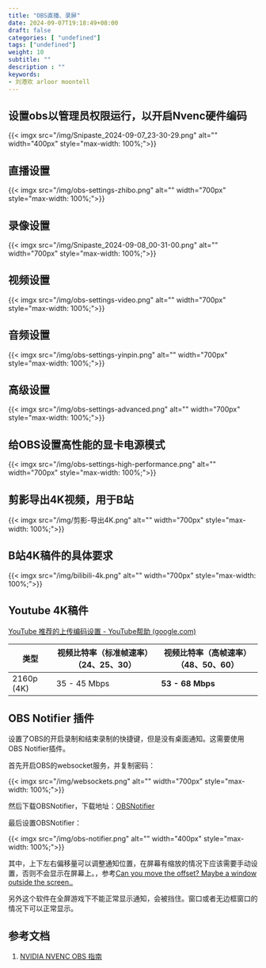 ```yaml
---
title: "OBS直播、录屏"
date: 2024-09-07T19:18:49+08:00
draft: false
categories: [ "undefined"]
tags: ["undefined"]
weight: 10
subtitle: ""
description : ""
keywords:
- 刘港欢 arloor moontell
---
```


## 设置obs以管理员权限运行，以开启Nvenc硬件编码

{{< imgx src="/img/Snipaste_2024-09-07_23-30-29.png" alt="" width="400px" style="max-width: 100%;">}}

## 直播设置

{{< imgx src="/img/obs-settings-zhibo.png" alt="" width="700px" style="max-width: 100%;">}}

## 录像设置

{{< imgx src="/img/Snipaste_2024-09-08_00-31-00.png" alt="" width="700px" style="max-width: 100%;">}}

## 视频设置

{{< imgx src="/img/obs-settings-video.png" alt="" width="700px" style="max-width: 100%;">}}

## 音频设置

{{< imgx src="/img/obs-settings-yinpin.png" alt="" width="700px" style="max-width: 100%;">}}

## 高级设置

{{< imgx src="/img/obs-settings-advanced.png" alt="" width="700px" style="max-width: 100%;">}}

## 给OBS设置高性能的显卡电源模式

{{< imgx src="/img/obs-settings-high-performance.png" alt="" width="700px" style="max-width: 100%;">}}

## 剪影导出4K视频，用于B站

{{< imgx src="/img/剪影-导出4K.png" alt="" width="700px" style="max-width: 100%;">}}

## B站4K稿件的具体要求

{{< imgx src="/img/bilibili-4k.png" alt="" width="700px" style="max-width: 100%;">}}

## Youtube 4K稿件

[YouTube 推荐的上传编码设置 - YouTube帮助 (google.com)](https://support.google.com/youtube/answer/1722171?hl=zh-Hans#zippy=%2C%E5%AE%B9%E5%99%A8mp%2C%E9%9F%B3%E9%A2%91%E7%BC%96%E8%A7%A3%E7%A0%81%E5%99%A8aac-lc%2C%E8%A7%86%E9%A2%91%E7%BC%96%E8%A7%A3%E7%A0%81%E5%99%A8h%2C%E5%B8%A7%E9%80%9F%E7%8E%87%2C%E6%AF%94%E7%89%B9%E7%8E%87%2C%E8%A7%86%E9%A2%91%E5%88%86%E8%BE%A8%E7%8E%87%E5%92%8C%E5%AE%BD%E9%AB%98%E6%AF%94%2C%E9%A2%9C%E8%89%B2%E7%A9%BA%E9%97%B4)

| 类型 | 视频比特率（标准帧速率）（24、25、30） | 视频比特率（高帧速率）（48、50、60） |
| --- | --- | --- |
| 2160p (4K) | 35 - 45 Mbps | **53 - 68 Mbps** |

## OBS Notifier 插件

设置了OBS的开启录制和结束录制的快捷键，但是没有桌面通知。这需要使用OBS Notifier插件。

首先开启OBS的websocket服务，并复制密码：

{{< imgx src="/img/websockets.png" alt="" width="700px" style="max-width: 100%;">}}

然后下载OBSNotifier，下载地址：[OBSNotifier](https://github.com/DmitriySalnikov/OBSNotifier/releases)

最后设置OBSNotifier：

{{< imgx src="/img/obs-notifier.png" alt="" width="400px" style="max-width: 100%;">}}

其中，上下左右偏移量可以调整通知位置，在屏幕有缩放的情况下应该需要手动设置，否则不会显示在屏幕上。，参考[Can you move the offset? Maybe a window outside the screen..](https://github.com/DmitriySalnikov/OBSNotifier/issues/16)

另外这个软件在全屏游戏下不能正常显示通知，会被挡住。窗口或者无边框窗口的情况下可以正常显示。

## 参考文档

1. [NVIDIA NVENC OBS 指南](https://www.nvidia.cn/geforce/guides/broadcasting-guide/)

